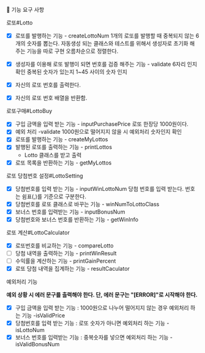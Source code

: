🚀 기능 요구 사항

로또#Lotto

- [x] 로또를 발행하는 기능 - createLottoNum
      1개의 로또를 발행할 때 중복되지 않는 6개의 숫자를 뽑는다.
      자동생성 되는 클래스와 테스트를 위해서 생성자로 초기화 해주는 기능을 따로 구현
      오름차순으로 정렬한다.

- [x] 생성자를 이용해 로또 발행이 되면 번호를 검증 해주는 기능 - validate
      6자리 인지 확인
      중복된 숫자가 있는지
      1~45 사이의 숫자 인지

- [x] 자신의 로또 번호를 출력한다.

- [x] 자신의 로또 번호 배열을 반환함.

로또구매#LottoBuy

- [x] 구입 금액을 입력 받는 기능 - inputPurchasePrice
      로또 한장당 1000원이다.
- [x] 예외 처리 -validate
      1000원으로 떨어지지 않을 시 예외처리
      숫자인지 확인
- [x] 로또를 발행하는 기능 - createMyLottos
- [x] 발행된 로또를 출력하는 기능 - printLottos
  - Lotto 클래스를 받고 출력
- [x] 로또 목록을 반환하는 기능 - getMyLottos

로또 당첨번호 설정#LottoSetting

- [x] 당첨번호를 입력 받는 기능 - inputWinLottoNum
      당첨 번호를 입력 받는다. 번호는 쉼표(,)를 기준으로 구분한다.
- [x] 당첨번호를 로또 클래스로 바꾸는 기능 - winNumToLottoClass
- [x] 보너스 번호를 입력받는 기능 - inputBonusNum
- [x] 당첨번호와 보너스 번호를 반환하는 기능 - getWinInfo

로또 계산#LottoCalculator

- [x] 로또번호를 비교하는 기능 - compareLotto
- [ ] 당첨 내역을 출력하는 기능 - printWinResult
- [ ] 수익률을 계산하는 기능 - printGainPercent
- [x] 로또 당첨 내역을 집계하는 기능 - resultCaculator

예외처리 기능

**예외 상황 시 에러 문구를 출력해야 한다. 단, 에러 문구는 "[ERROR]"로 시작해야 한다.**

- [x] 구입 금액을 입력 받는 기능 : 1000원으로 나누어 떨어지지 않는 경우 예외처리 하는 기능 -isValidPrice
- [x] 당첨번호를 입력 받는 기능 : 로또 숫자가 아니면 예외처리 하는 기능 - isLottoNum
- [x] 보너스 번호를 입력받는 기능 : 중복숫자를 넣으면 예외처리 하는 기능 - isValidBonusNum
